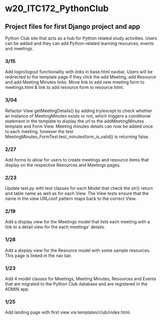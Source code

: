 # w20_ITC172_PythonClub

## Project files for first Django project and app
Python Club site that acts as a hub for Python related study activities. Users can be added and they can add Python-related learning resources, events and meetings. 

### 3/15
Add login/logout functionality with links in base.html navbar. Users will be redirected to the template page if they click the add Meeting, add Resource and add Meeting Minutes links.  Move link to add new meeting form to meetings.html & link to add resource form to resource.html. 

### 3/04 
Refactor View getMeetingDetails() by adding try/except to check whether an instance of MeetingMinutes exists or not, which triggers a conditional statement in the template to display the url to the addMeetingMinutes template and Form View. Meeting minutes details can now be added once to each meeting, however the test MeetingMinutes_FormTest.test_minutesform_is_valid() is returning false.
   
### 2/27
Add forms to allow for users to create meetings and resource items that display on the respective Resources and Meetings pages.

### 2/23
Update test.py with test classes for each Model that check the str() return and table name as well as for each View. The View tests ensure that the name in the view URLconf pattern maps back to the correct View.

### 2/19
Add a display view for the Meetings model that lists each meeting with a link to a detail view for the each meetings' details. 

### 1/28
Add a display view for the Resource model with some sample resources. This page is linked in the nav bar. 

### 1/23 
Add 4 model classes for Meetings, Meeting Minutes, Resources and Events that are migrated to the Python Club database and are registered in the ADMIN app.

### 1/25 
Add landing page with first view via templates/club/index.html. 